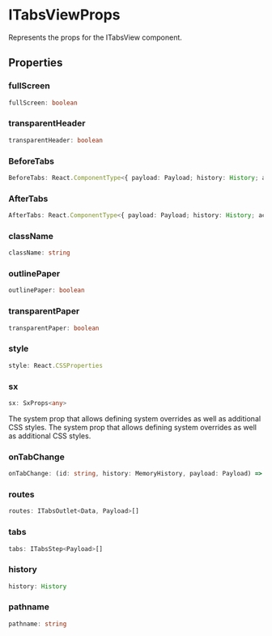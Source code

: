 # ITabsViewProps

Represents the props for the ITabsView component.

## Properties

### fullScreen

```ts
fullScreen: boolean
```

### transparentHeader

```ts
transparentHeader: boolean
```

### BeforeTabs

```ts
BeforeTabs: React.ComponentType<{ payload: Payload; history: History; activeTab: ITabsStep<Payload>; }>
```

### AfterTabs

```ts
AfterTabs: React.ComponentType<{ payload: Payload; history: History; activeTab: ITabsStep<Payload>; }>
```

### className

```ts
className: string
```

### outlinePaper

```ts
outlinePaper: boolean
```

### transparentPaper

```ts
transparentPaper: boolean
```

### style

```ts
style: React.CSSProperties
```

### sx

```ts
sx: SxProps<any>
```

The system prop that allows defining system overrides as well as additional CSS styles.
The system prop that allows defining system overrides as well as additional CSS styles.

### onTabChange

```ts
onTabChange: (id: string, history: MemoryHistory, payload: Payload) => void
```

### routes

```ts
routes: ITabsOutlet<Data, Payload>[]
```

### tabs

```ts
tabs: ITabsStep<Payload>[]
```

### history

```ts
history: History
```

### pathname

```ts
pathname: string
```
